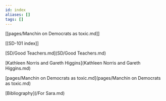 ```yaml
---
id: index
aliases: []
tags: []
---
```


[[pages/Manchin on Democrats as toxic.md]]

[[SD-101 index]]

[SD/Good Teachers.md](SD/Good Teachers.md)

[Kathleen Norris and Gareth Higgins](Kathleen Norris and Gareth Higgins.md)

[pages/Manchin on Democrats as toxic.md](pages/Manchin on Democrats as toxic.md)

[Bibliography](/For Sara.md)


